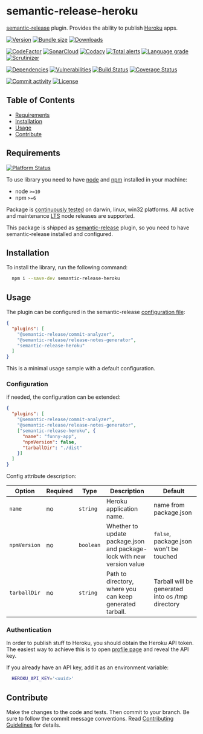 # semantic-release-heroku
[semantic-release][sr-url] plugin. Provides the ability to publish [Heroku][h-url] apps.

[![Version][badge-vers]][npm]
[![Bundle size][npm-size-badge]][npm-size-url]
[![Downloads][npm-downloads-badge]][npm]

[![CodeFactor][codefactor-badge]][codefactor-url]
[![SonarCloud][sonarcloud-badge]][sonarcloud-url]
[![Codacy][codacy-badge]][codacy-url]
[![Total alerts][lgtm-alerts-badge]][lgtm-alerts-url]
[![Language grade][lgtm-lg-badge]][lgtm-lg-url]
[![Scrutinizer][scrutinizer-badge]][scrutinizer-url]

[![Dependencies][badge-deps]][npm]
[![Vulnerabilities][badge-vuln]](https://snyk.io/)
[![Build Status][tests-badge]][tests-url]
[![Coverage Status][badge-coverage]][url-coverage]

[![Commit activity][commit-activity-badge]][github]
[![License][badge-lic]][github]

## Table of Contents
  - [Requirements](#requirements)
  - [Installation](#installation)
  - [Usage](#usage)
  - [Contribute](#contribute)

## Requirements
[![Platform Status][appveyor-badge]][appveyor-url]

To use library you need to have [node](https://nodejs.org) and [npm](https://www.npmjs.com) installed in your machine:

* node `>=10`
* npm `>=6`

Package is [continuously tested][appveyor-url] on darwin, linux, win32 platforms. All active and maintenance [LTS](https://nodejs.org/en/about/releases/) node releases are supported.

This package is shipped as [semantic-release][sr-url] plugin, so you need to have semantic-release installed and configured.

## Installation

To install the library, run the following command:

```bash
  npm i --save-dev semantic-release-heroku
```

## Usage

The plugin can be configured in the semantic-release [configuration file][sr-config]:

```json
{
  "plugins": [
    "@semantic-release/commit-analyzer",
    "@semantic-release/release-notes-generator",
    "semantic-release-heroku"
  ]
}
```
This is a minimal usage sample with a default configuration. 
### Configuration

if needed, the configuration can be extended:

```json
{
  "plugins": [
    "@semantic-release/commit-analyzer",
    "@semantic-release/release-notes-generator",
    ["semantic-release-heroku", {
      "name": "funny-app",
      "npmVersion": false,
      "tarballDir": "./dist"
    }]
  ]
}
```
Config attribute description:

| Option | Required | Type | Description | Default |
|----|---|---|------------------------------------|------------------------------------|
| `name`          | no | ```string```  | Heroku application name.    | name from package.json |
| `npmVersion`    | no | ```boolean``` | Whether to update package.json and package-lock with new version value | ```false```, package.json won't be touched      |
| `tarballDir`    | no |  ```string```  | Path to directory, where you can keep generated tarball. | Tarball will be generated into os /tmp directory |


[sr-url]: https://github.com/semantic-release/semantic-release
[sr-config]: https://github.com/semantic-release/semantic-release/blob/master/docs/usage/configuration.md#configuration
[h-url]: https://www.heroku.com/home
[h-profile]: https://dashboard.heroku.com/account

### Authentication

In order to publish stuff to Heroku, you should obtain the Heroku API token. The easiest way to achieve this is to open [profile page][h-profile] and reveal the API key.

If you already have an API key, add it as an environment variable:
```sh
  HEROKU_API_KEY='<uuid>'
```

## Contribute

Make the changes to the code and tests. Then commit to your branch. Be sure to follow the commit message conventions. Read [Contributing Guidelines](.github/CONTRIBUTING.md) for details.

[npm]: https://www.npmjs.com/package/semantic-release-heroku
[github]: https://github.com/pustovitDmytro/semantic-release-heroku
[coveralls]: https://coveralls.io/github/pustovitDmytro/semantic-release-heroku?branch=master
[badge-deps]: https://img.shields.io/david/pustovitDmytro/semantic-release-heroku.svg
[badge-vuln]: https://img.shields.io/snyk/vulnerabilities/npm/semantic-release-heroku.svg?style=popout
[badge-vers]: https://img.shields.io/npm/v/semantic-release-heroku.svg
[badge-lic]: https://img.shields.io/github/license/pustovitDmytro/semantic-release-heroku.svg
[badge-coverage]: https://coveralls.io/repos/github/pustovitDmytro/semantic-release-heroku/badge.svg?branch=master
[url-coverage]: https://coveralls.io/github/pustovitDmytro/semantic-release-heroku?branch=master

[tests-badge]: https://img.shields.io/circleci/build/github/pustovitDmytro/semantic-release-heroku
[tests-url]: https://app.circleci.com/pipelines/github/pustovitDmytro/semantic-release-heroku

[codefactor-badge]: https://www.codefactor.io/repository/github/pustovitdmytro/semantic-release-heroku/badge
[codefactor-url]: https://www.codefactor.io/repository/github/pustovitdmytro/semantic-release-heroku

[commit-activity-badge]: https://img.shields.io/github/commit-activity/m/pustovitDmytro/semantic-release-heroku

[scrutinizer-badge]: https://scrutinizer-ci.com/g/pustovitDmytro/semantic-release-heroku/badges/quality-score.png?b=master
[scrutinizer-url]: https://scrutinizer-ci.com/g/pustovitDmytro/semantic-release-heroku/?branch=master

[lgtm-lg-badge]: https://img.shields.io/lgtm/grade/javascript/g/pustovitDmytro/semantic-release-heroku.svg?logo=lgtm&logoWidth=18
[lgtm-lg-url]: https://lgtm.com/projects/g/pustovitDmytro/semantic-release-heroku/context:javascript

[lgtm-alerts-badge]: https://img.shields.io/lgtm/alerts/g/pustovitDmytro/semantic-release-heroku.svg?logo=lgtm&logoWidth=18
[lgtm-alerts-url]: https://lgtm.com/projects/g/pustovitDmytro/semantic-release-heroku/alerts/

[codacy-badge]: https://app.codacy.com/project/badge/Grade/38a4099c7c0841c38dac84e234306649
[codacy-url]: https://www.codacy.com/gh/pustovitDmytro/semantic-release-heroku/dashboard?utm_source=github.com&amp;utm_medium=referral&amp;utm_content=pustovitDmytro/semantic-release-heroku&amp;utm_campaign=Badge_Grade

[sonarcloud-badge]: https://sonarcloud.io/api/project_badges/measure?project=pustovitDmytro_semantic-release-heroku&metric=alert_status
[sonarcloud-url]: https://sonarcloud.io/dashboard?id=pustovitDmytro_semantic-release-heroku

[npm-downloads-badge]: https://img.shields.io/npm/dw/semantic-release-heroku
[npm-size-badge]: https://img.shields.io/bundlephobia/min/semantic-release-heroku
[npm-size-url]: https://bundlephobia.com/result?p=semantic-release-heroku

[appveyor-badge]: https://ci.appveyor.com/api/projects/status/9qu5eo8au95gs5om/branch/master?svg=true
[appveyor-url]: https://ci.appveyor.com/project/pustovitDmytro/semantic-release-heroku/branch/master


